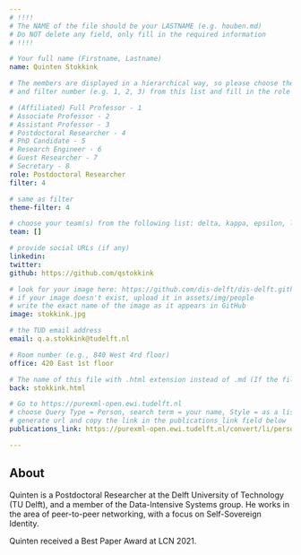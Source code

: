 ```yaml
---
# !!!!
# The NAME of the file should be your LASTNAME (e.g. houben.md)
# Do NOT delete any field, only fill in the required information
# !!!! 

# Your full name (Firstname, Lastname)
name: Quinten Stokkink

# The members are displayed in a hierarchical way, so please choose the role (e.g. Full Professor, Assistant Professor etc) 
# and filter number (e.g. 1, 2, 3) from this list and fill in the role and filter from below:

# (Affiliated) Full Professor - 1
# Associate Professor - 2
# Assistant Professor - 3
# Postdoctoral Researcher - 4
# PhD Candidate - 5
# Research Engineer - 6 
# Guest Researcher - 7
# Secretary - 8
role: Postdoctoral Researcher
filter: 4

# same as filter
theme-filter: 4

# choose your team(s) from the following list: delta, kappa, epsilon, lambda, cel
team: []

# provide social URLs (if any)
linkedin: 
twitter: 
github: https://github.com/qstokkink

# look for your image here: https://github.com/dis-delft/dis-delft.github.io/tree/master/assets/img/people 
# if your image doesn't exist, upload it in assets/img/people 
# write the exact name of the image as it appears in GitHub  
image: stokkink.jpg

# the TUD email address
email: q.a.stokkink@tudelft.nl

# Room number (e.g., 840 West 4rd floor)
office: 420 East 1st floor

# The name of this file with .html extension instead of .md (If the filename is ionescu.md, the "back" field will be ionescu.html)
back: stokkink.html

# Go to https://purexml-open.ewi.tudelft.nl 
# choose Query Type = Person, search term = your name, Style = as a list
# generate url and copy the link in the publications_link field below
publications_link: https://purexml-open.ewi.tudelft.nl/convert/li/persons/e210c94a-a9cd-4d77-b6c9-697babe8c71c

---
```


## About

Quinten is a Postdoctoral Researcher at the Delft University of Technology (TU Delft), and a member of the Data-Intensive Systems group. He works in the area of peer-to-peer networking, with a focus on Self-Sovereign Identity.

Quinten received a Best Paper Award at LCN 2021.
